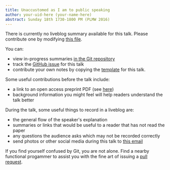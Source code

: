 ```yaml
---
title: Unaccustomed as I am to public speaking
author: your-uid-here (your-name-here)
abstract: Sunday 18th 1730-1800 PM (PLMW 2016)
---
```


There is currently no liveblog summary available for this talk. Please contribute one by modifying [this file](https://github.com/ocamllabs/icfp2016-blog/blob/master/PLMW/unaccustomed-as-i-am-to-public.md).

You can:
* view in-progress summaries [in the Git repository](https://github.com/ocamllabs/icfp2016-blog/tree/master/PLMW/unaccustomed-as-i-am-to-public/)
* track the [GitHub issue](https://github.com/ocamllabs/icfp2016-blog/issues/39) for this talk
* contribute your own notes by copying the [template](unaccustomed-as-i-am-to-public/template.md) for this talk.

Some useful contributions before the talk include:
* a link to an open access preprint PDF (see [here](https://github.com/gasche/icfp2016-papers))
* background information you might feel will help readers understand the talk better

During the talk, some useful things to record in a liveblog are:
* the general flow of the speaker's explanation
* summaries or links that would be useful to a reader that has not read the paper
* any questions the audience asks which may not be recorded correctly
* send photos or other social media during this talk to [this email](mailto:icfp16.photos@gmail.com?subject=PLMW:unaccustomed-as-i-am-to-public)

If you find yourself confused by Git, you are not alone. Find a nearby functional progammer
to assist you with the fine art of issuing a [pull request](https://help.github.com/articles/about-pull-requests/).

